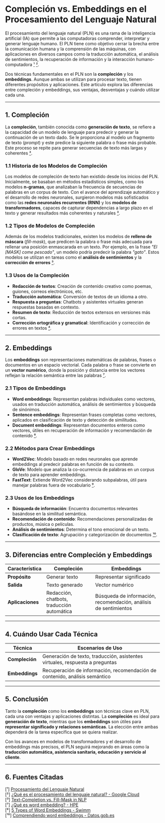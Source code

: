 # Compleción vs. Embeddings en el Procesamiento del Lenguaje Natural

El procesamiento del lenguaje natural (PLN) es una rama de la inteligencia artificial (IA) que permite a las computadoras comprender, interpretar y generar lenguaje humano. El PLN tiene como objetivo cerrar la brecha entre la comunicación humana y la comprensión de las máquinas, con aplicaciones en diversos campos como la traducción automática, el análisis de sentimientos, la recuperación de información y la interacción humano-computadora [¹](https://iasolver.es/procesamiento-del-lenguaje-natural/) [²](https://cloud.google.com/learn/what-is-natural-language-processing?hl=es). 

Dos técnicas fundamentales en el PLN son la **compleción** y los **embeddings**. Aunque ambas se utilizan para procesar texto, tienen diferentes propósitos y aplicaciones. Este artículo explora las diferencias entre compleción y embeddings, sus ventajas, desventajas y cuándo utilizar cada una.

---

## 1. Compleción

La **compleción**, también conocida como **generación de texto**, se refiere a la capacidad de un modelo de lenguaje para predecir y generar la continuación de un texto dado. Se le proporciona al modelo un fragmento de texto (*prompt*) y este predice la siguiente palabra o frase más probable. Este proceso se repite para generar secuencias de texto más largas y coherentes [³](https://unimatrixz.com/topics/ai-text/nlp-tasks/advanced-nlp-tasks/text-completion/).

### 1.1 Historia de los Modelos de Compleción

Los modelos de compleción de texto han existido desde los inicios del PLN. Inicialmente, se basaban en métodos estadísticos simples, como los modelos **n-gramas**, que analizaban la frecuencia de secuencias de palabras en un corpus de texto. Con el avance del aprendizaje automático y el desarrollo de redes neuronales, surgieron modelos más sofisticados como las **redes neuronales recurrentes (RNN)** y los **modelos de transformadores**, capaces de capturar dependencias a largo plazo en el texto y generar resultados más coherentes y naturales [³](https://unimatrixz.com/topics/ai-text/nlp-tasks/advanced-nlp-tasks/text-completion/).

### 1.2 Tipos de Modelos de Compleción

Además de los modelos tradicionales, existen los modelos de **relleno de máscara** (*fill-mask*), que predicen la palabra o frase más adecuada para rellenar una posición enmascarada en un texto. Por ejemplo, en la frase _"El [MASK] come pescado"_, un modelo podría predecir la palabra _"gato"_. Estos modelos se utilizan en tareas como el **análisis de sentimientos** y la **corrección de errores** [³](https://unimatrixz.com/topics/ai-text/nlp-tasks/advanced-nlp-tasks/text-completion/).

### 1.3 Usos de la Compleción

- **Redacción de textos**: Creación de contenido creativo como poemas, guiones, correos electrónicos, etc.
- **Traducción automática**: Conversión de textos de un idioma a otro.
- **Respuesta a preguntas**: Chatbots y asistentes virtuales generan respuestas basadas en contexto.
- **Resumen de texto**: Reducción de textos extensos en versiones más cortas.
- **Corrección ortográfica y gramatical**: Identificación y corrección de errores en textos [⁴](https://www.irjmets.com/uploadedfiles/paper//issue_5_may_2022/22754/final/fin_irjmets1653109747.pdf).

---

## 2. Embeddings

Los **embeddings** son representaciones matemáticas de palabras, frases o documentos en un espacio vectorial. Cada palabra o frase se convierte en un **vector numérico**, donde la posición y distancia entre los vectores reflejan la relación semántica entre las palabras [⁷](https://www.hpe.com/lamerica/es/what-is/word-embedding.html).

### 2.1 Tipos de Embeddings

- **Word embeddings**: Representan palabras individuales como vectores, usados en traducción automática, análisis de sentimientos y búsqueda de sinónimos.
- **Sentence embeddings**: Representan frases completas como vectores, aplicados en clasificación de texto y detección de similitudes.
- **Document embeddings**: Representan documentos enteros como vectores, útiles en recuperación de información y recomendación de contenido [⁸](https://swimm.io/learn/large-language-models/5-types-of-word-embeddings-and-example-nlp-applications).

### 2.2 Métodos para Crear Embeddings

- **Word2Vec**: Modelo basado en redes neuronales que aprende embeddings al predecir palabras en función de su contexto.
- **GloVe**: Modelo que analiza la co-ocurrencia de palabras en un corpus de texto para aprender embeddings.
- **FastText**: Extiende Word2Vec considerando subpalabras, útil para manejar palabras fuera de vocabulario [⁹](https://medium.com/@harsh.vardhan7695/a-comprehensive-guide-to-word-embeddings-in-nlp-ee3f9e4663ed).

### 2.3 Usos de los Embeddings

- **Búsqueda de información**: Encuentra documentos relevantes basándose en la similitud semántica.
- **Recomendación de contenido**: Recomendaciones personalizadas de productos, música o películas.
- **Análisis de sentimientos**: Determina el tono emocional de un texto.
- **Clasificación de texto**: Agrupación y categorización de documentos [¹⁰](https://datos.gob.es/es/blog/comprendiendo-word-embeddings-como-las-maquinas-aprenden-el-significado-de-las-palabras).

---

## 3. Diferencias entre Compleción y Embeddings

| **Característica**  | **Compleción** | **Embeddings** |
|---------------------|---------------|---------------|
| **Propósito**       | Generar texto  | Representar significado |
| **Salida**         | Texto generado | Vector numérico |
| **Aplicaciones**   | Redacción, chatbots, traducción automática | Búsqueda de información, recomendación, análisis de sentimientos |

---

## 4. Cuándo Usar Cada Técnica

| **Técnica**  | **Escenarios de Uso** |
|-------------|----------------------|
| **Compleción** | Generación de texto, traducción, asistentes virtuales, respuesta a preguntas |
| **Embeddings** | Recuperación de información, recomendación de contenido, análisis semántico |

---

## 5. Conclusión

Tanto la **compleción** como los **embeddings** son técnicas clave en PLN, cada una con ventajas y aplicaciones distintas. La **compleción** es ideal para **generación de texto**, mientras que los **embeddings** son útiles para **representar significado y relaciones semánticas**. La elección entre ambas dependerá de la tarea específica que se quiera realizar.

Con los avances en modelos de transformadores y el desarrollo de embeddings más precisos, el PLN seguirá mejorando en áreas como la **traducción automática, asistencia sanitaria, educación y servicio al cliente**.

---

## 6. Fuentes Citadas

[¹] [Procesamiento del Lenguaje Natural](https://iasolver.es/procesamiento-del-lenguaje-natural/)  
[²] [¿Qué es el procesamiento del lenguaje natural? - Google Cloud](https://cloud.google.com/learn/what-is-natural-language-processing?hl=es)  
[³] [Text-Completion vs. Fill-Mask in NLP](https://unimatrixz.com/topics/ai-text/nlp-tasks/advanced-nlp-tasks/text-completion/)  
[⁷] [¿Qué es word embedding? - HPE](https://www.hpe.com/lamerica/es/what-is/word-embedding.html)  
[⁸] [5 Types of Word Embeddings - Swimm](https://swimm.io/learn/large-language-models/5-types-of-word-embeddings-and-example-nlp-applications)  
[¹⁰] [Comprendiendo word embeddings - Datos.gob.es](https://datos.gob.es/es/blog/comprendiendo-word-embeddings-como-las-maquinas-aprenden-el-significado-de-las-palabras)  
